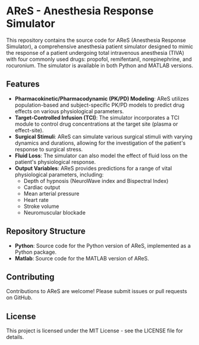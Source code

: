 # AReS - Anesthesia Response Simulator

This repository contains the source code for AReS (Anesthesia Response Simulator), a comprehensive anesthesia patient simulator designed to mimic the response of a patient undergoing total intravenous anesthesia (TIVA) with four commonly used drugs: propofol, remifentanil, norepinephrine, and rocuronium. The simulator is available in both Python and MATLAB versions.

## Features

* **Pharmacokinetic/Pharmacodynamic (PK/PD) Modeling**: AReS utilizes population-based and subject-specific PK/PD models to predict drug effects on various physiological parameters.
* **Target-Controlled Infusion (TCI)**: The simulator incorporates a TCI module to control drug concentrations at the target site (plasma or effect-site).
* **Surgical Stimuli**: AReS can simulate various surgical stimuli with varying dynamics and durations, allowing for the investigation of the patient's response to surgical stress.
* **Fluid Loss**: The simulator can also model the effect of fluid loss on the patient's physiological response.
* **Output Variables**: AReS provides predictions for a range of vital physiological parameters, including:
    * Depth of hypnosis (NeuroWave index and Bispectral Index)
    * Cardiac output
    * Mean arterial pressure
    * Heart rate
    * Stroke volume
    * Neuromuscular blockade

## Repository Structure

* **Python**: Source code for the Python version of AReS, implemented as a Python package.
* **Matlab**: Source code for the MATLAB version of AReS.


## Contributing

Contributions to AReS are welcome! Please submit issues or pull requests on GitHub.

## License

This project is licensed under the MIT License - see the LICENSE file for details.

[//]: # (## Citation)

[//]: # ()
[//]: # (If you use AReS in your research, please cite the associated manuscript.)